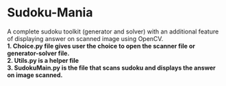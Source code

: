 # Sudoku-Mania
A complete sudoku toolkit (generator and solver) with an additional feature of displaying answer on scanned image  using OpenCV.
<br /> **1. Choice.py file gives user the choice to open the scanner file or generator-solver file.**
<br /> **2. Utils.py is a helper file**
<br /> **3. SudokuMain.py is the file that scans sudoku and displays the answer on image scanned.**

